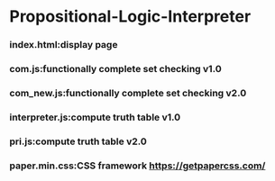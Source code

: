 # Propositional-Logic-Interpreter

### index.html:display page
### com.js:functionally complete set checking v1.0
### com_new.js:functionally complete set checking v2.0
### interpreter.js:compute truth table v1.0
### pri.js:compute truth table v2.0
### paper.min.css:CSS framework  https://getpapercss.com/
